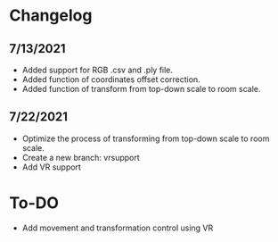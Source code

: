 # Changelog

## 7/13/2021
- Added support for RGB .csv and .ply file.
- Added function of coordinates offset correction.
- Added function of transform from top-down scale to room scale. 

## 7/22/2021
- Optimize the process of transforming from top-down scale to room scale.  
- Create a new branch: vrsupport
- Add VR support

# To-DO
- Add movement and transformation control using VR
  